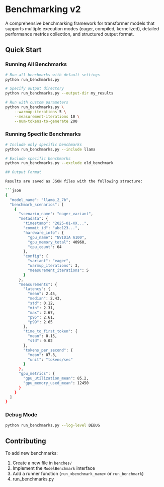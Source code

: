 # Benchmarking v2

A comprehensive benchmarking framework for transformer models that supports multiple execution modes (eager, compiled, kernelized), detailed performance metrics collection, and structured output format.


## Quick Start

### Running All Benchmarks

```bash
# Run all benchmarks with default settings
python run_benchmarks.py

# Specify output directory
python run_benchmarks.py --output-dir my_results

# Run with custom parameters
python run_benchmarks.py \
    --warmup-iterations 5 \
    --measurement-iterations 10 \
    --num-tokens-to-generate 200
```

### Running Specific Benchmarks

```bash
# Include only specific benchmarks
python run_benchmarks.py --include llama

# Exclude specific benchmarks
python run_benchmarks.py --exclude old_benchmark

## Output Format

Results are saved as JSON files with the following structure:

```json
{
  "model_name": "llama_2_7b",
  "benchmark_scenarios": [
    {
      "scenario_name": "eager_variant",
      "metadata": {
        "timestamp": "2025-01-XX...",
        "commit_id": "abc123...",
        "hardware_info": {
          "gpu_name": "NVIDIA A100",
          "gpu_memory_total": 40960,
          "cpu_count": 64
        },
        "config": {
          "variant": "eager",
          "warmup_iterations": 3,
          "measurement_iterations": 5
        }
      },
      "measurements": {
        "latency": {
          "mean": 2.45,
          "median": 2.43,
          "std": 0.12,
          "min": 2.31,
          "max": 2.67,
          "p95": 2.61,
          "p99": 2.65
        },
        "time_to_first_token": {
          "mean": 0.15,
          "std": 0.02
        },
        "tokens_per_second": {
          "mean": 87.3,
          "unit": "tokens/sec"
        }
      },
      "gpu_metrics": {
        "gpu_utilization_mean": 85.2,
        "gpu_memory_used_mean": 12450
      }
    }
  ]
}
```

### Debug Mode

```bash
python run_benchmarks.py --log-level DEBUG
```

## Contributing

To add new benchmarks:

1. Create a new file in `benches/`
2. Implement the `ModelBenchmark` interface
3. Add a runner function (`run_<benchmark_name>` or `run_benchmark`)
4. run_benchmarks.py